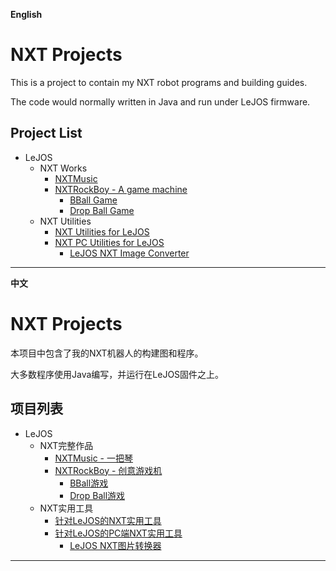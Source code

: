 **English**
# NXT Projects #

This is a project to contain my NXT robot programs and building guides.

The code would normally written in Java and run under LeJOS firmware.


## Project List ##
  * LeJOS
    * NXT Works
      * [NXTMusic](NXTMusic.md)
      * [NXTRockBoy - A game machine](NXTRockBoy.md)
        * [BBall Game](BBall.md)
        * [Drop Ball Game](DropBall.md)
    * NXT Utilities
      * [NXT Utilities for LeJOS](NXTUtils.md)
      * [NXT PC Utilities for LeJOS](NXTPCUtils.md)
        * [LeJOS NXT Image Converter](NXTImageConverter.md)


---

**中文**

# NXT Projects #
本项目中包含了我的NXT机器人的构建图和程序。

大多数程序使用Java编写，并运行在LeJOS固件之上。

## 项目列表 ##
  * LeJOS
    * NXT完整作品
      * [NXTMusic - 一把琴](NXTMusic.md)
      * [NXTRockBoy - 创意游戏机](NXTRockBoy.md)
        * [BBall游戏](BBall.md)
        * [Drop Ball游戏](DropBall.md)
    * NXT实用工具
      * [针对LeJOS的NXT实用工具](NXTUtils.md)
      * [针对LeJOS的PC端NXT实用工具](NXTPCUtils.md)
        * [LeJOS NXT图片转换器](NXTImageConverter.md)


---
